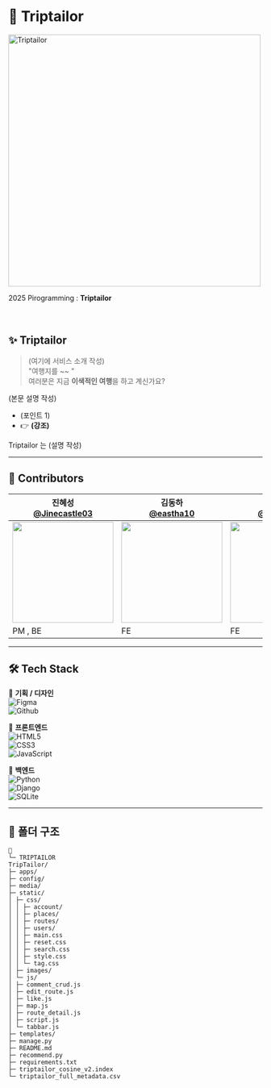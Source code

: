 # 📌 Triptailor

<img src="https://i.ibb.co/3950PzNp/image.png" alt="Triptailor" width="500px">
<br>

2025 Pirogramming : **Triptailor**  
<br/><br/>

## ✨ Triptailor

> (여기에 서비스 소개 작성)  
> "여행지를 ~~ "  
> 여러분은 지금 **이색적인 여행**을 하고 계신가요?

(본문 설명 작성)

- (포인트 1)  
- 👉 **(강조)**  

Triptailor 는 (설명 작성)

---

## 👥 Contributors

| 진혜성<br/>[@Jinecastle03](https://github.com/Jinecastle03) | 김동하<br/>[@eastha10](https://github.com/eastha10) | 박주은<br/>[@jueun036](https://github.com/jueun036) | 양보윤<br/>[@yxngbxyxn1003](https://github.com/yxngbxyxn1003) | 허지원<br/>[@jwheo22](https://github.com/jwheo22) |
| --- | --- | --- | --- | --- |
| <img src="https://i.ibb.co/5xg0mG2D/image.jpg" width="200" height="200" style="object-fit:cover;display:block;"> | <img src="https://i.ibb.co/PbxhzYf/image.jpg" width="200" height="200" style="object-fit:cover;display:block;"> | <img src="https://i.ibb.co/GyNnrdY/image.jpg" width="200" height="200" style="object-fit:cover;display:block;"> | <img src="https://i.ibb.co/CstFyMHB/201116314.jpg" width="200" height="200" style="object-fit:cover;display:block;"> | <img src="https://i.ibb.co/DP3TwZpH/image.jpg" width="200" height="200" style="object-fit:cover;display:block;"> |
| PM , BE | FE | FE | BE | BE |




---

## 🛠️ Tech Stack

📌 **기획 / 디자인**  
![Figma](https://img.shields.io/badge/figma-E0474C?style=for-the-badge&logo=figma&logoColor=white)  
![Github](https://img.shields.io/badge/github-181717?style=for-the-badge&logo=github&logoColor=white)

📌 **프론트엔드**  
![HTML5](https://img.shields.io/badge/HTML5-E34F26?style=for-the-badge&logo=html5&logoColor=white)  
![CSS3](https://img.shields.io/badge/CSS3-1572B6?style=for-the-badge&logo=css3&logoColor=white)  
![JavaScript](https://img.shields.io/badge/JavaScript-F7DF1E?style=for-the-badge&logo=JavaScript&logoColor=white)  

📌 **백엔드**  
![Python](https://img.shields.io/badge/Python-3776AB?style=for-the-badge&logo=python&logoColor=white)  
![Django](https://img.shields.io/badge/Django-092E20?style=for-the-badge&logo=django&logoColor=white)  
![SQLite](https://img.shields.io/badge/SQLite-07405E?style=for-the-badge&logo=sqlite&logoColor=white)  

---

## 📂 폴더 구조

  ```
📂
└─ TRIPTAILOR
TripTailor/
├─ apps/
├─ config/
├─ media/
├─ static/
│ ├─ css/
│ │ ├─ account/
│ │ ├─ places/
│ │ ├─ routes/
│ │ ├─ users/
│ │ ├─ main.css
│ │ ├─ reset.css
│ │ ├─ search.css
│ │ ├─ style.css
│ │ └─ tag.css
│ ├─ images/
│ └─ js/
│ ├─ comment_crud.js
│ ├─ edit_route.js
│ ├─ like.js
│ ├─ map.js
│ ├─ route_detail.js
│ ├─ script.js
│ └─ tabbar.js
├─ templates/
├─ manage.py
├─ README.md
├─ recommend.py
├─ requirements.txt
├─ triptailor_cosine_v2.index
└─ triptailor_full_metadata.csv

  ```
